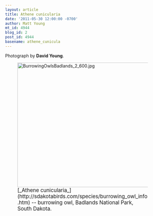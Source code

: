 ```yaml
---
layout: article
title: Athene cunicularia
date: '2011-05-30 12:00:00 -0700'
author: Matt Young
mt_id: 4944
blog_id: 2
post_id: 4944
basename: athene_cunicula
---
```

Photograph by **David Young**.

<figure>
<img src="/PT/uploads/2011/BurrowingOwlsBadlands_2_600.jpg" alt="BurrowingOwlsBadlands_2_600.jpg" width="601" height="405" />
<figcaption markdown="span">
<big>[_Athene cunicularia_](http://sdakotabirds.com/species/burrowing_owl_info.htm) -- burrowing owl, Badlands National Park, South Dakota.</big>

</figcaption>
</figure>
